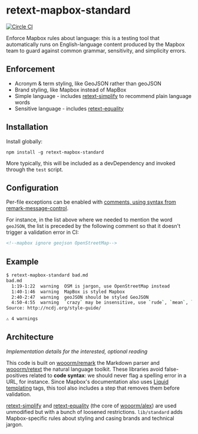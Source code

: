 # retext-mapbox-standard

[![Circle CI](https://circleci.com/gh/mapbox/retext-mapbox-standard.svg?style=svg)](https://circleci.com/gh/mapbox/retext-mapbox-standard)

Enforce Mapbox rules about language: this is a testing tool that automatically
runs on English-language content produced by the Mapbox team to guard against
common grammar, sensitivity, and simplicity errors.

## Enforcement

<!--mapbox ignore geojson OpenStreetMap-->
* Acronym & term styling, like GeoJSON rather than geoJSON
* Brand styling, like Mapbox instead of MapBox
* Simple language - includes [retext-simplify](https://github.com/wooorm/retext-simplify) to recommend
  plain language words
* Sensitive language - includes [retext-equality](https://github.com/wooorm/retext-equality)

## Installation

Install globally:

    npm install -g retext-mapbox-standard

More typically, this will be included as a devDependency and invoked through
the `test` script.

## Configuration

Per-file exceptions can be enabled with [comments, using syntax from
remark-message-control](https://github.com/wooorm/remark-message-control/).

For instance, in the list above where we needed to mention the word
`geoJSON`, the list is preceded by the following comment so that it doesn't
trigger a validation error in CI:

```html
<!--mapbox ignore geojson OpenStreetMap-->
```

## Example

```sh
$ retext-mapbox-standard bad.md
bad.md
  1:19-1:22  warning  OSM is jargon, use OpenStreetMap instead
  1:40-1:46  warning  MapBox is styled Mapbox
  2:40-2:47  warning  geoJSON should be styled GeoJSON
  4:50-4:55  warning  `crazy` may be insensitive, use `rude`, `mean`, `disgusting`, `vile`, `person with symptoms of mental illness`, `person with mental illness`, `person with symptoms of a mental disorder`, `person with a mental disorder` instead
Source: http://ncdj.org/style-guide/

⚠ 4 warnings
```

## Architecture

_Implementation details for the interested, optional reading_

This code is built on [wooorm/remark](https://github.com/wooorm/remark) the Markdown parser and [wooorm/retext](https://github.com/wooorm/retext) the natural language toolkit. These libraries avoid false-positives related to **code syntax**: we should never flag a spelling error in a URL, for instance. Since Mapbox's documentation also uses [Liquid templating](http://liquidmarkup.org/) tags, this tool also includes a step that removes them before validation.

[retext-simplify](https://github.com/wooorm/retext-simplify) and [retext-equality](https://github.com/wooorm/retext-equality) (the core of [wooorm/alex](https://github.com/wooorm/alex)) are used unmodified but with a bunch of loosened restrictions. `lib/standard` adds Mapbox-specific rules about styling and casing brands and technical jargon.

